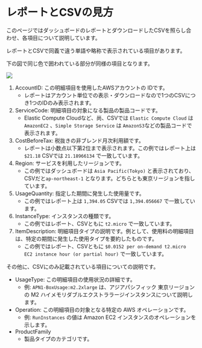 # レポートとCSVの見方

このページではダッシュボードのレポートとダウンロードしたCSVを照らし合わせ、各項目について説明しています。

レポートとCSVで同義で違う単語や略称で表示されている項目があります。

下の図で同じ色で囲われている部分が同様の項目となります。

![](../.gitbook/assets/csv_report.png)

1. AccountID: この明細項目を使用したAWSアカウントの IDです。
   * レポートはアカウント単位での表示・ダウンロードなので1つのCSVにつき1つのIDのみ表示されます。
2. ServiceCode: 明細項目の対象になる製品の製品コードです。
   * Elastic Compute Cloudなど、尚、CSVでは `Elastic Compute Cloud` は `AmazonEC2` 、`Simple Storage Service` は `AmazonS3`などの製品コードで表示されます。
3. CostBeforeTax: 税抜きの非ブレンド月次利用額です。
   * レポートは小数点以下第2位まで表示されます。この例ではレポート上は `$21.18` CSVでは `21.18966134` で一致しています。
4. Region: サービスを利用したリージョンです。
   * この例ではダッシュボードは `Asia Pacific(Tokyo)` と表示されており、CSVだと`ap-northeast-1` となります。どちらとも東京リージョンを指しています。
5. UsageQuantity: 指定した期間に発生した使用量です。
   * この例ではレポート上は `1,394.05` CSVでは `1,394.056667` で一致しています。
6. InstanceType: インスタンスの種類です。
   * この例ではレポート、CSVともに `t2.micro` で一致しています。
7. ItemDescription: 明細項目タイプの説明です。例として、使用料の明細項目は、特定の期間に発生した使用タイプを要約したものです。
   * この例ではレポート、CSVともに `$0.0152 per on-demand t2.micro EC2 instance hour (or partial hour)` で一致しています。

その他に、CSVにのみ記載されている項目についての説明です。

* UsageType: この明細項目の使用状況の詳細です。
  * 例: `APN1-BoxUsage:m2.2xlarge` は、アジアパシフィック 東京リージョン の M2 ハイメモリダブルエクストララージインスタンスについて説明します。
* Operation: この明細項目の対象となる特定の AWS オペレーションです。
  * 例: `RunInstances` の値は Amazon EC2 インスタンスのオペレーションを示します。
* ProductFamily
  * 製品タイプのカテゴリです。

